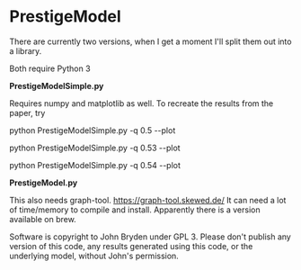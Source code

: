 # PrestigeModel

There are currently two versions, when I get a moment I'll split them
out into a library.

Both require Python 3

**PrestigeModelSimple.py**

Requires numpy and matplotlib as well. To recreate the results from the paper, try

python PrestigeModelSimple.py -q 0.5 --plot

python PrestigeModelSimple.py -q 0.53 --plot

python PrestigeModelSimple.py -q 0.54 --plot

**PrestigeModel.py**

This also needs graph-tool. https://graph-tool.skewed.de/ It can need a lot of time/memory to compile and install. Apparently there is a version available on brew.

Software is copyright to John Bryden under GPL 3. Please don't publish any version of this code, any results generated using this code, or the underlying model, without John's permission.
